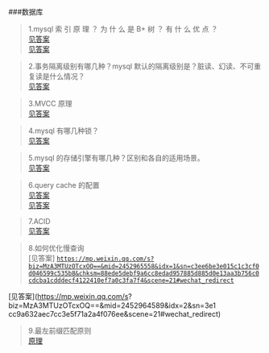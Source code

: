 ###数据库

> 1.mysql 索 引 原 理 ？ 为 什 么 是 B+ 树 ？ 有 什 么 优 点 ？ <br/>
[见答案](https://blog.csdn.net/wohaqiyi/article/details/79503395)<br/>
[见答案](https://blog.csdn.net/bigtree_3721/article/details/73151472)<br/>

> 2.事务隔离级别有哪几种？mysql 默认的隔离级别是？脏读、幻读、不可重复读是什么情况？<br/>
[见答案](ttps://www.cnblogs.com/huanongying/p/7021555.html)<br/>
 
> 3.MVCC 原理<br/>
[见答案](https://blog.csdn.net/joy0921/article/details/80128857)<br/>

> 4.mysql 有哪几种锁？<br/>
[见答案](https://blog.csdn.net/soonfly/article/details/70238902)<br/>

> 5.mysql 的存储引擎有哪几种？区别和各自的适用场景。<br/>
[见答案](https://www.cnblogs.com/wcwen1990/p/6655416.html)<br/>

> 6.query cache 的配置<br/>
[见答案](https://www.cnblogs.com/JiangLe/p/5688266.html)<br/>
[见答案](https://www.jianshu.com/p/c5adfd764437)<br/>

> 7.ACID <br/>
[见答案](https://www.jianshu.com/p/0b245d972e23)<br/>

> 8.如何优化慢查询<br/>
[见答案]
<code>https://mp.weixin.qq.com/s?biz=MzA3MTUzOTcxOQ==&mid=2452965558&idx=1&sn=c3ee6be3e015c1c3cf0d046599c535b8&chksm=88ede5debf9a6cc8edad957885d885d0e13aa3b756c0cdcba1cdddecf4122410ef7a0c3fa7f4&scene=21#wechat_redirect</code><br/>


[见答案](https://mp.weixin.qq.com/s? biz=MzA3MTUzOTcxOQ==&mid=2452964589&idx=2&sn=3e1 cc9a632aec7cc3e5f71a2a4f076ee&scene=21#wechat_redirect)<br/>

> 9.最左前缀匹配原则<br/>
[原理](https://www.kancloud.cn/kancloud/theory-of-mysql-index/41857)<br/>
